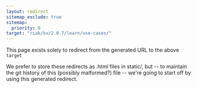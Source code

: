 ```yaml
---
layout: redirect
sitemap_exclude: true
sitemap:
  priority: 0
target: "riak/kv/2.0.7/learn/use-cases/"
---
```


This page exists solely to redirect from the generated URL to the above `target`

We prefer to store these redirects as .html files in static/, but -- to maintain
the git history of this (possibly malformed?) file -- we're going to start off
by using this generated redirect.
